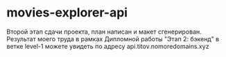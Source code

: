 # movies-explorer-api
Второй этап сдачи проекта, план написан и макет сгенерирован. 
Результат моего труда в рамках Дипломной работы "Этап 2: бэкенд" в ветке level-1 можете увидеть по адресу api.titov.nomoredomains.xyz
